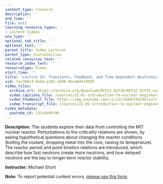 ```yaml
---
content_type: resource
description: ''
end_time: ''
file: null
learning_resource_types:
- Lecture Videos
ocw_type: ''
optional_tab_title: ''
optional_text: ''
parent_title: Video Lectures
parent_type: CourseSection
related_resources_text: ''
resource_index_text: ''
resourcetype: Video
start_time: ''
title: 'Lecture 24: Transients, Feedback, and Time-Dependent Neutronics'
uid: 7ac3b0c4-5e44-a392-28d0-0eca64e33030
video_files:
  archive_url: https://archive.org/download/MIT22.01F16/MIT22_01F16_Lec24_300k.mp4
  video_captions_file: /courses/22-01-introduction-to-nuclear-engineering-and-ionizing-radiation-fall-2016/5571403d22ed577990f6b7a88806b4e1_i3CzkU4Ft9U.vtt
  video_thumbnail_file: https://img.youtube.com/vi/i3CzkU4Ft9U/default.jpg
  video_transcript_file: /courses/22-01-introduction-to-nuclear-engineering-and-ionizing-radiation-fall-2016/7627be83e0c3348b3180b91e8b01ac79_i3CzkU4Ft9U.pdf
video_metadata:
  youtube_id: i3CzkU4Ft9U
---
```


**Description:** The students explore their data from controlling the MIT nuclear reactor. Perturbations to the criticality relations are shown, by asking hypothetical questions about changing the reactor conditions (boiling the coolant, dropping metal into the core, raising its temperature). The reactor period and point kinetics relations are introduced, which describe how fast neutrons create more neutrons, and how delayed neutrons are the key to longer-term reactor stability.

**Instructor:** Michael Short

**Note:** To report potential content errors, [please use this form](https://forms.gle/8B2zcUvfCtgJdTdE7).

